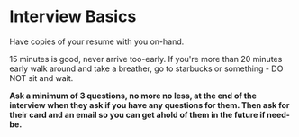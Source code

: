 # Interview Basics

Have copies of your resume with you on-hand.

15 minutes is good, never arrive too-early. If you're more than 20 minutes early walk around and take a breather, go to starbucks or something - DO NOT sit and wait.

**Ask a minimum of 3 questions, no more no less, at the end of the interview when they ask if you have any questions for them. Then ask for their card and an email so you can get ahold of them in the future if need-be.**
